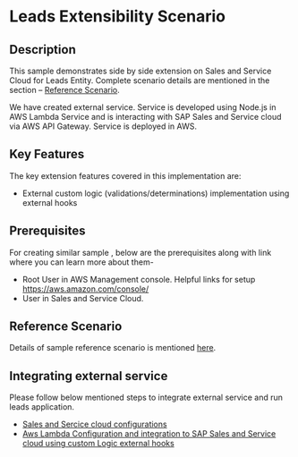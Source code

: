 # Leads Extensibility Scenario

## Description
This sample demonstrates side by side extension on Sales and Service Cloud for Leads Entity. Complete scenario details are mentioned in the section –  [Reference Scenario](#reference-scenario). 

We have created external service. Service is developed using Node.js in AWS Lambda Service and is interacting with SAP Sales and Service cloud via AWS API Gateway. Service is deployed in AWS. 

## Key Features
The key extension features covered in this implementation are:
* External custom logic (validations/determinations) implementation using external hooks

## Prerequisites
For creating similar sample , below are the prerequisites along with link where you can learn more about them-
* Root User in AWS Management console. Helpful links for setup
https://aws.amazon.com/console/ 
* User in Sales and Service Cloud.

## Reference Scenario
Details of sample reference scenario is mentioned [here](./Files/scenario.md).

## Integrating external service
Please follow below mentioned steps to integrate external service and run leads application.
* [Sales and Sercice cloud configurations](./Files/ssc_configuration.md)
* [Aws Lambda Configuration and integration to SAP Sales and Service cloud using custom Logic external hooks](./Files/externalHooks.md)



